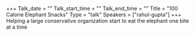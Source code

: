 +++
Talk_date = ""
Talk_start_time = ""
Talk_end_time = ""
Title = "100 Calorie Elephant Snacks"
Type = "talk"
Speakers = ["rahul-gupta"]
+++
Helping a large conservative organization start to eat the elephant one bite at a time